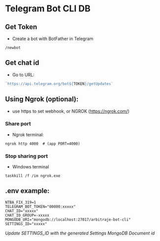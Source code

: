 # Telegram Bot CLI DB

## Get Token

* Create a bot with BotFather in Telegram

```console
/newbot
```

## Get chat id

* Go to URL:

```javascript
`https://api.telegram.org/bot${TOKEN}/getUpdates`
```

## Using Ngrok (optional):

* use https to set webhook, or NGROK (https://ngrok.com/)

### Share port

* Ngrok terminal:

```console
ngrok http 4000	 # (app PORT=4000)
```

### Stop sharing port

* Windows terminal

```console
taskkill /f /im ngrok.exe
```

## .env example:

```console
NTBA_FIX_319=1
TELEGRAM_BOT_TOKEN="00000:xxxxx"
CHAT_ID="xxxxx"
CHAT_ID_GROUP=-xxxxx
MONGODB_URI="mongodb://localhost:27017/arbitraje-bot-cli"
SETTINGS_ID="xxxxx"
```

*Update SETTINGS_ID with the generated Settings MongoDB Document id*